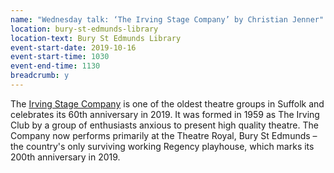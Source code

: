 ```yaml
---
name: "Wednesday talk: ‘The Irving Stage Company’ by Christian Jenner"
location: bury-st-edmunds-library
location-text: Bury St Edmunds Library
event-start-date: 2019-10-16
event-start-time: 1030
event-end-time: 1130
breadcrumb: y
---
```


The [Irving Stage Company](http://www.irvingstagecompany.co.uk/) is one of the oldest theatre groups in Suffolk and celebrates its 60th anniversary in 2019. It was formed in 1959 as The Irving Club by a group of enthusiasts anxious to present high quality theatre. The Company now performs primarily at the Theatre Royal, Bury St Edmunds – the country's only surviving working Regency playhouse, which marks its 200th anniversary in 2019.
